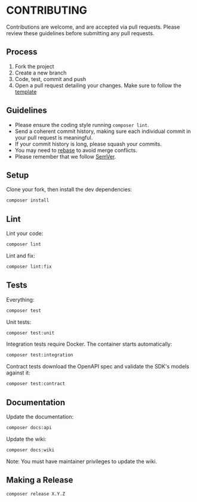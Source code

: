 # CONTRIBUTING

Contributions are welcome, and are accepted via pull requests.
Please review these guidelines before submitting any pull requests.

## Process

1. Fork the project
1. Create a new branch
1. Code, test, commit and push
1. Open a pull request detailing your changes. Make sure to follow the [template](.github/PULL_REQUEST_TEMPLATE.md)

## Guidelines

- Please ensure the coding style running `composer lint`.
- Send a coherent commit history, making sure each individual commit in your pull request is meaningful.
- If your commit history is long, please squash your commits.
- You may need to [rebase](https://git-scm.com/book/en/v2/Git-Branching-Rebasing) to avoid merge conflicts.
- Please remember that we follow [SemVer](http://semver.org/).

## Setup

Clone your fork, then install the dev dependencies:

```bash
composer install
```

## Lint

Lint your code:

```bash
composer lint
```

Lint and fix:

```bash
composer lint:fix
```

## Tests

Everything:

```bash
composer test
```

Unit tests:

```bash
composer test:unit
```

Integration tests require Docker. The container starts automatically:

```bash
composer test:integration
```

Contract tests download the OpenAPI spec and validate the SDK's models against it:

```bash
composer test:contract
```

## Documentation

Update the documentation:

```bash
composer docs:api
```

Update the wiki:

```bash
composer docs:wiki
```

Note: You must have maintainer privileges to update the wiki.

## Making a Release

```bash
composer release X.Y.Z
```
